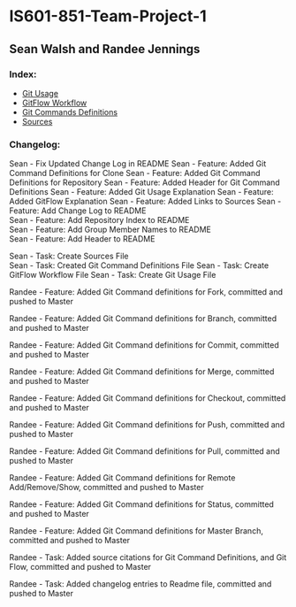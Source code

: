 # IS601-851-Team-Project-1

## Sean Walsh and Randee Jennings

### Index:
* [Git Usage](Git_Usage.md) 
* [GitFlow Workflow](Git_Flow.md) 
* [Git Commands Definitions](Git_Definitions.md) 
* [Sources](Sources.md) 

### Changelog:

Sean - Fix Updated Change Log in README
Sean - Feature: Added Git Command Definitions for Clone
Sean - Feature: Added Git Command Definitions for Repository
Sean - Feature: Added Header for Git Command Definitions
Sean - Feature: Added Git Usage Explanation 
Sean - Feature: Added GitFlow Explanation 
Sean - Feature: Added Links to Sources 
Sean - Feature: Add Change Log to README  
Sean - Feature: Add Repository Index to README  
Sean - Feature: Add Group Member Names to README  
Sean - Feature: Add Header to README

Sean - Task: Create Sources File  
Sean - Task: Created Git Command Definitions File
Sean - Task: Create GitFlow Workflow  File
Sean - Task: Create Git Usage File

Randee -  Feature:  Added Git Command definitions for Fork, committed and pushed to Master

Randee -  Feature:  Added Git Command definitions for Branch, committed and pushed to Master

Randee -  Feature:  Added Git Command definitions for Commit, committed and pushed to Master

Randee -  Feature:  Added Git Command definitions for Merge, committed and pushed to Master

Randee -  Feature:  Added Git Command definitions for Checkout, committed and pushed to Master

Randee -  Feature:  Added Git Command definitions for Push, committed and pushed to Master

Randee -  Feature:  Added Git Command definitions for Pull, committed and pushed to Master

Randee -  Feature:  Added Git Command definitions for Remote Add/Remove/Show, committed and pushed to Master

Randee -  Feature:  Added Git Command definitions for Status, committed and pushed to Master

Randee -  Feature:  Added Git Command definitions for Master Branch, committed and pushed to Master


Randee - Task: Added source citations for Git Command Definitions, and Git Flow, committed and pushed to Master

Randee - Task: Added changelog entries to Readme file, committed and pushed to Master

